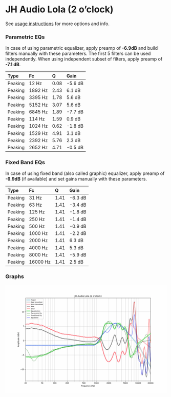 # JH Audio Lola (2 o’clock)
See [usage instructions](https://github.com/jaakkopasanen/AutoEq#usage) for more options and info.

### Parametric EQs
In case of using parametric equalizer, apply preamp of **-6.9dB** and build filters manually
with these parameters. The first 5 filters can be used independently.
When using independent subset of filters, apply preamp of **-7.1 dB**.

| Type    | Fc      |    Q | Gain    |
|:--------|:--------|:-----|:--------|
| Peaking | 12 Hz   | 0.08 | -5.6 dB |
| Peaking | 1892 Hz | 2.43 | 6.1 dB  |
| Peaking | 3395 Hz | 1.78 | 5.6 dB  |
| Peaking | 5152 Hz | 3.07 | 5.6 dB  |
| Peaking | 6845 Hz | 1.89 | -7.7 dB |
| Peaking | 114 Hz  | 1.59 | 0.9 dB  |
| Peaking | 1024 Hz | 0.62 | -1.8 dB |
| Peaking | 1529 Hz | 4.91 | 3.1 dB  |
| Peaking | 2392 Hz | 5.76 | 2.3 dB  |
| Peaking | 2652 Hz | 4.71 | -0.5 dB |

### Fixed Band EQs
In case of using fixed band (also called graphic) equalizer, apply preamp of **-6.9dB**
(if available) and set gains manually with these parameters.

| Type    | Fc       |    Q | Gain    |
|:--------|:---------|:-----|:--------|
| Peaking | 31 Hz    | 1.41 | -6.3 dB |
| Peaking | 63 Hz    | 1.41 | -3.4 dB |
| Peaking | 125 Hz   | 1.41 | -1.8 dB |
| Peaking | 250 Hz   | 1.41 | -1.4 dB |
| Peaking | 500 Hz   | 1.41 | -0.9 dB |
| Peaking | 1000 Hz  | 1.41 | -2.2 dB |
| Peaking | 2000 Hz  | 1.41 | 6.3 dB  |
| Peaking | 4000 Hz  | 1.41 | 5.3 dB  |
| Peaking | 8000 Hz  | 1.41 | -5.9 dB |
| Peaking | 16000 Hz | 1.41 | 2.5 dB  |

### Graphs
![](./JH%20Audio%20Lola%20(2%20o%E2%80%99clock).png)